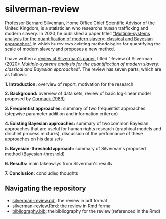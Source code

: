 # silverman-review

Professor Bernard Silverman, Home Office Chief Scientific Advisor of the United Kingdom, is a statistician who researchs human trafficking and modern slavery.  In 2020, he published a paper titled ["Multiple‐systems analysis for the quantification of modern slavery: classical and Bayesian approaches"](https://rss.onlinelibrary.wiley.com/doi/epdf/10.1111/rssa.12505) in which he reviews existing methodologies for quantifying the scale of modern slavery and proposes a new method.  

I have written a [review of Silverman's paper](https://github.com/nfrontero20/silverman-review/blob/master/silverman-review.pdf), titled "Review of Silverman (2020): *Multiple-systems analysis for the quantification of modern slavery: classical and Bayesian approaches*".  The review has seven parts, which are as follows: 

**1. Introduction:** overview of report, motivation for the research

**2. Background:** overview of data sets, review of basic log-linear model proposed by [Cormack (1989)](https://www.jstor.org/stable/2531485?seq=1)

**3. Frequentist approaches:** summary of two frequentist approaches (stepwise parameter addition and information criterion)

**4. Existing Bayesian approaches:** summary of two common Bayesian approaches that are useful for human rights research (graphical models and dirichlet process mixtures), discussion of the performance of these approaches on his data sets

**5. Bayesian-threshold approach:** summary of Silverman's proposed method (Bayesian-threshold)

**6. Results:** main takeaways from Silverman's results

**7. Conclusion:** concluding thoughts

## Navigating the repository


  - [silverman-review.pdf](https://github.com/nfrontero20/silverman-review/blob/master/silverman-review.pdf): the review in pdf format
  - [silverman-review.Rmd](https://github.com/nfrontero20/silverman-review/blob/master/silverman-review.Rmd): the review in Rmd format
  - [bibliography.bib](https://github.com/nfrontero20/silverman-review/blob/master/bibliography.bib): the bibliography for the review (referenced in the Rmd)

